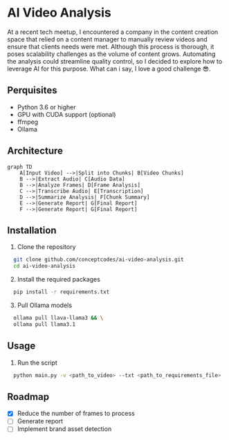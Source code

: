 # AI Video Analysis

At a recent tech meetup, I encountered a company in the content creation space that relied on a content manager to manually review videos and ensure that clients needs were met. Although this process is thorough, it poses scalability challenges as the volume of content grows. Automating the analysis could streamline quality control, so I decided to explore how to leverage AI for this purpose. What can i say, I love a good challenge 😎.

## Perquisites
- Python 3.6 or higher
- GPU with CUDA support (optional)
- ffmpeg
- Ollama

## Architecture
```mermaid
graph TD
    A[Input Video] -->|Split into Chunks| B[Video Chunks]
    B -->|Extract Audio| C[Audio Data]
    B -->|Analyze Frames| D[Frame Analysis]
    C -->|Transcribe Audio| E[Transcription]
    D -->|Summarize Analysis| F[Chunk Summary]
    E -->|Generate Report| G[Final Report]
    F -->|Generate Report| G[Final Report]
```

## Installation

1. Clone the repository
```bash
  git clone github.com/conceptcodes/ai-video-analysis.git
  cd ai-video-analysis
```

2. Install the required packages
```bash
  pip install -r requirements.txt
```

3. Pull Ollama models
```bash
  ollama pull llava-llama3 && \
  ollama pull llama3.1
``` 

## Usage

1. Run the script
```bash
  python main.py -v <path_to_video> --txt <path_to_requirements_file>
```

## Roadmap
- [x] Reduce the number of frames to process
- [ ] Generate report
- [ ] Implement brand asset detection
